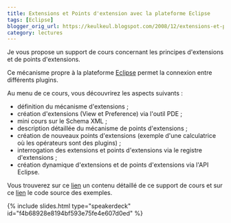 ```yaml
---
title: Extensions et Points d'extension avec la plateforme Eclipse
tags: [Eclipse]
blogger_orig_url: https://keulkeul.blogspot.com/2008/12/extensions-et-points-dextension-avec-la.html
category: lectures
---
```


Je vous propose un support de cours concernant les principes d'extensions et de points d'extensions.

Ce mécanisme propre à la plateforme [Eclipse](http://www.eclipse.org/) permet la connexion entre différents plugins.
  
Au menu de ce cours, vous découvrirez les aspects suivants :

* définition du mécanisme d'extensions ;
* création d'extensions (View et Preference) via l'outil PDE ;
* mini cours sur le Schema XML ;
* description détaillée du mécanisme de points d'extensions ;
* création de nouveaux points d'extensions (exemple d'une calculatrice où les opérateurs sont des plugins) ;
* interrogation des extensions et points d'extensions via le registre d'extensions ;
* création dynamique d'extensions et de points d'extensions via l'API Eclipse.

Vous trouverez sur ce [lien](/eclipse/intro-extensions) un contenu détaillé de ce support de cours et sur ce [lien](/files/extension_examples.zip) le code source des exemples.

{% include slides.html type="speakerdeck" id="f4b68928e8194bf593e75fe4e607d0ed" %}
